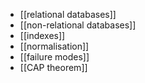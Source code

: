 - [[relational databases]]
- [[non-relational databases]]
- [[indexes]]
- [[normalisation]]
- [[failure modes]]
- [[CAP theorem]]

